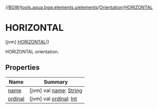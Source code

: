 //[BGW](../../../../index.md)/[tools.aqua.bgw.elements.uielements](../../index.md)/[Orientation](../index.md)/[HORIZONTAL](index.md)



# HORIZONTAL  
 [jvm] [HORIZONTAL](index.md)()  


HORIZONTAL orientation.

   


## Properties  
  
|  Name |  Summary | 
|---|---|
| <a name="tools.aqua.bgw.elements.uielements/Orientation.HORIZONTAL/name/#/PointingToDeclaration/"></a>[name](name.md)| <a name="tools.aqua.bgw.elements.uielements/Orientation.HORIZONTAL/name/#/PointingToDeclaration/"></a> [jvm] val [name](name.md): [String](https://kotlinlang.org/api/latest/jvm/stdlib/kotlin/-string/index.html)   <br>|
| <a name="tools.aqua.bgw.elements.uielements/Orientation.HORIZONTAL/ordinal/#/PointingToDeclaration/"></a>[ordinal](ordinal.md)| <a name="tools.aqua.bgw.elements.uielements/Orientation.HORIZONTAL/ordinal/#/PointingToDeclaration/"></a> [jvm] val [ordinal](ordinal.md): [Int](https://kotlinlang.org/api/latest/jvm/stdlib/kotlin/-int/index.html)   <br>|

